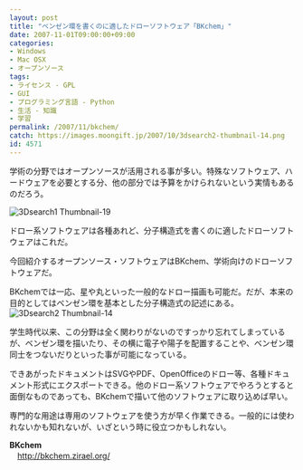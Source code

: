 ```yaml
---
layout: post
title: "ベンゼン環を書くのに適したドローソフトウェア「BKchem」"
date: 2007-11-01T09:00:00+09:00
categories:
- Windows
- Mac OSX
- オープンソース
tags: 
- ライセンス - GPL
- GUI
- プログラミング言語 - Python
- 生活 - 知識
- 学習
permalink: /2007/11/bkchem/
catch: https://images.moongift.jp/2007/10/3dsearch2-thumbnail-14.png
id: 4571
---
```

学術の分野ではオープンソースが活用される事が多い。特殊なソフトウェア、ハードウェアを必要とする分、他の部分では予算をかけられないという実情もあるのだろう。   
  
 ![3Dsearch1 Thumbnail-19](https://images.moongift.jp/2007/10/3dsearch1-thumbnail-19.png)  
  
ドロー系ソフトウェアは各種あれど、分子構造式を書くのに適したドローソフトウェアはこれだ。   
  
今回紹介するオープンソース・ソフトウェアはBKchem、学術向けのドローソフトウェアだ。   
<!--more-->  
BKchemでは一応、星や丸といった一般的なドロー描画も可能だ。だが、本来の目的としてはベンゼン環を基本とした分子構造式の記述にある。   
 ![3Dsearch2 Thumbnail-14](https://images.moongift.jp/2007/10/3dsearch2-thumbnail-14.png)  
  
学生時代以来、この分野は全く関わりがないのですっかり忘れてしまっているが、ベンゼン環を描いたり、その横に電子や陽子を配置することや、ベンゼン環同士をつないだりといった事が可能になっている。   
  
できあがったドキュメントはSVGやPDF、OpenOfficeのドロー等、各種ドキュメント形式にエクスポートできる。他のドロー系ソフトウェアでやろうとすると面倒なものであっても、BKchemで描いて他のソフトウェアに取り込めば早い。   
  
専門的な用途は専用のソフトウェアを使う方が早く作業できる。一般的には使われないかも知れないが、いざという時に役立つかもしれない。   
  
**BKchem**   
　[http://bkchem.zirael.org/   
](http://bkchem.zirael.org/)

